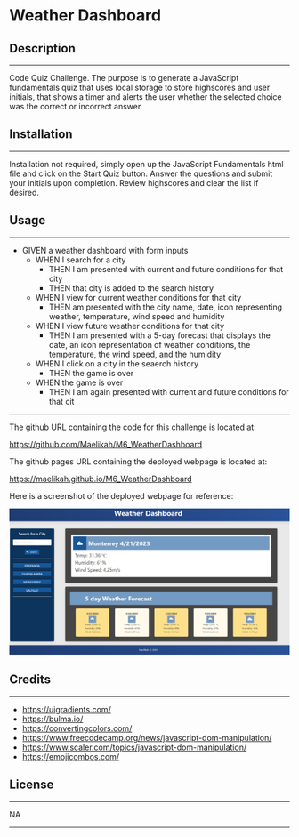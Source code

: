 # Weather Dashboard

## Description
---
Code Quiz Challenge. The purpose is to generate a JavaScript fundamentals quiz that uses local storage to store highscores and user initials, that shows a timer and alerts the user whether the selected choice was the correct or incorrect answer.

## Installation
---
Installation not required, simply open up the JavaScript Fundamentals html file and click on the Start Quiz button. Answer the questions and submit your initials upon completion. Review highscores and clear the list if desired.

## Usage
---

- GIVEN a weather dashboard with form inputs
    - WHEN I search for a city
        - THEN I am presented with current and future conditions for that city
        - THEN that city is added to the search history
    - WHEN I view for current weather conditions for that city
        - THEN am presented with the city name, date, icon representing weather, temperature, wind speed and humidity
    - WHEN I view future weather conditions for that city
        - THEN I am presented with a 5-day forecast that displays the date, an icon representation of weather conditions, the temperature, the wind speed, and the humidity
    - WHEN I click on a city in the seaerch history
        - THEN the game is over
    - WHEN the game is over
        - THEN I am again presented with current and future conditions for that cit

---

The github URL containing the code for this challenge is located at:

https://github.com/Maelikah/M6_WeatherDashboard

The github pages URL containing the deployed webpage is located at:

https://maelikah.github.io/M6_WeatherDashboard

Here is a screenshot of the deployed webpage for reference:


![Screenshot](Assets/images/screenshot.png)


## Credits
---
- https://uigradients.com/
- https://bulma.io/
- https://convertingcolors.com/
- https://www.freecodecamp.org/news/javascript-dom-manipulation/
- https://www.scaler.com/topics/javascript-dom-manipulation/
- https://emojicombos.com/

## License
---

NA

---